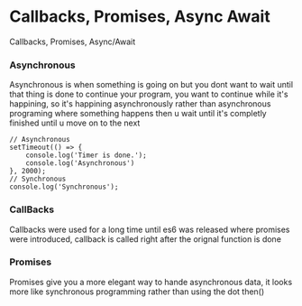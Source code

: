 # Callbacks, Promises, Async Await

Callbacks, Promises, Async/Await
### Asynchronous
 Asynchronous is when something is going on but you dont want to wait until that thing is
 done to continue your program, you want to continue while it's happining, so it's happining 
 asynchronously rather than asynchronous programing where something happens then u wait until it's
 completly finished until u move on to the next

```
// Asynchronous
setTimeout(() => {
    console.log('Timer is done.');
    console.log('Asynchronous')
}, 2000);
// Synchronous
console.log('Synchronous');
```

### CallBacks
 Callbacks were used for a long time until es6 was
 released where promises were introduced, callback is called
 right after the orignal function is done
 
### Promises
 Promises give you a more elegant way to hande asynchronous
 data, it looks more like synchronous programming rather
 than using the dot then()